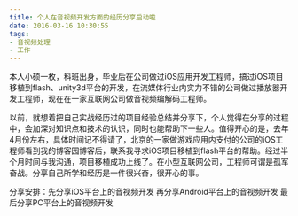 ```yaml
---
title: 个人在音视频开发方面的经历分享启动啦
date: 2016-03-16 10:30:55
tags:
- 音视频处理
- 工作
---
```


本人小硕一枚，科班出身，毕业后在公司做过iOS应用开发工程师，搞过iOS项目移植到flash、unity3d平台的开发，在流媒体行业内实力不错的公司做过播放器开发工程师，现在在一家互联网公司做音视频编解码工程师。

以前，就想着把自己实战经历过的项目经验总结并分享下，个人觉得在分享的过程中，会加深对知识点和技术的认识，同时也能帮助下一些人。值得开心的是，去年4月份左右，具体时间记不得请了，北京的一家做游戏应用内支付的公司的iOS工程师看到我的博客园博客后，联系我寻求iOS项目移植到flash平台的帮助。经过半个月时间与我沟通，项目移植成功上线了。在小型互联网公司，工程师可谓是孤军奋战。分享自己所学和经历是一件很兴奋，很开心的事。

<!-- more -->

分享安排：先分享iOS平台上的音视频开发
		再分享Android平台上的音视频开发
		最后分享PC平台上的音视频开发


